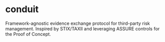 # conduit
Framework-agnostic evidence exchange protocol for third-party risk management. Inspired by STIX/TAXII and leveraging ASSURE controls for the Proof of Concept.
